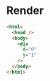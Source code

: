# Render
```html
<html>
  <head />
  <body>
    <div
      d="0"
      y="1"
    />
  </body>
</html>
```
